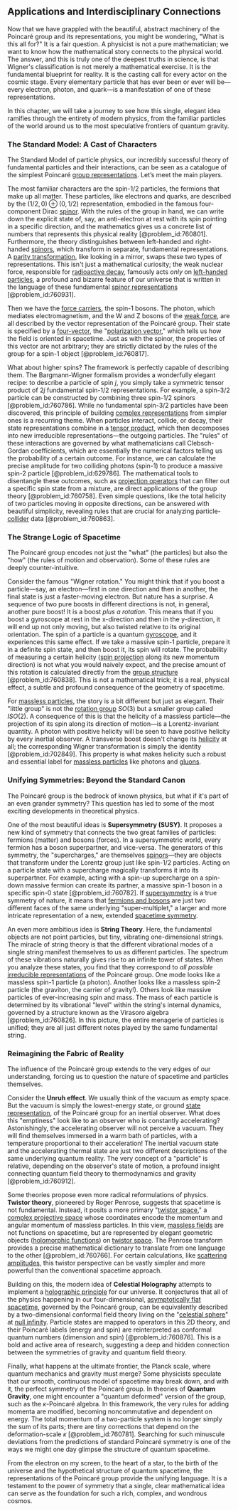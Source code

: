 ## Applications and Interdisciplinary Connections

Now that we have grappled with the beautiful, abstract machinery of the Poincaré group and its representations, you might be wondering, "What is this all for?" It is a fair question. A physicist is not a pure mathematician; we want to know how the mathematical story connects to the physical world. The answer, and this is truly one of the deepest truths in science, is that Wigner's classification is not merely a mathematical exercise. It is the fundamental blueprint for reality. It is the casting call for every actor on the cosmic stage. Every elementary particle that has ever been or ever will be—every electron, photon, and quark—is a manifestation of one of these representations.

In this chapter, we will take a journey to see how this single, elegant idea ramifies through the entirety of modern physics, from the familiar particles of the world around us to the most speculative frontiers of quantum gravity.

### The Standard Model: A Cast of Characters

The Standard Model of particle physics, our incredibly successful theory of fundamental particles and their interactions, can be seen as a catalogue of the simplest Poincaré [group representations](@article_id:144931). Let’s meet the main players.

The most familiar characters are the spin-1/2 particles, the fermions that make up all matter. These particles, like electrons and quarks, are described by the $(1/2, 0) \oplus (0, 1/2)$ representation, embodied in the famous four-component Dirac [spinor](@article_id:153967). With the rules of the group in hand, we can write down the explicit state of, say, an anti-electron at rest with its spin pointing in a specific direction, and the mathematics gives us a concrete list of numbers that represents this physical reality [@problem_id:760801]. Furthermore, the theory distinguishes between left-handed and right-handed [spinors](@article_id:157560), which transform in separate, fundamental representations. A [parity transformation](@article_id:158693), like looking in a mirror, swaps these two types of representations. This isn't just a mathematical curiosity; the weak nuclear force, responsible for [radioactive decay](@article_id:141661), famously acts *only* on [left-handed particles](@article_id:161037), a profound and bizarre feature of our universe that is written in the language of these fundamental [spinor representations](@article_id:140868) [@problem_id:760931].

Then we have the [force carriers](@article_id:160940), the spin-1 bosons. The photon, which mediates electromagnetism, and the W and Z bosons of the [weak force](@article_id:157620), are all described by the vector representation of the Poincaré group. Their state is specified by a [four-vector](@article_id:159767), the "[polarization vector](@article_id:268895)," which tells us how the field is oriented in spacetime. Just as with the spinor, the properties of this vector are not arbitrary; they are strictly dictated by the rules of the group for a spin-1 object [@problem_id:760817].

What about higher spins? The framework is perfectly capable of describing them. The Bargmann-Wigner formalism provides a wonderfully elegant recipe: to describe a particle of spin $j$, you simply take a symmetric tensor product of $2j$ fundamental spin-1/2 representations. For example, a spin-3/2 particle can be constructed by combining three spin-1/2 spinors [@problem_id:760786]. While no fundamental spin-3/2 particles have been discovered, this principle of building [complex representations](@article_id:143837) from simpler ones is a recurring theme. When particles interact, collide, or decay, their state representations combine in a [tensor product](@article_id:140200), which then decomposes into new irreducible representations—the outgoing particles. The "rules" of these interactions are governed by what mathematicians call Clebsch-Gordan coefficients, which are essentially the numerical factors telling us the probability of a certain outcome. For instance, we can calculate the precise amplitude for two colliding photons (spin-1) to produce a massive spin-2 particle [@problem_id:629786]. The mathematical tools to disentangle these outcomes, such as [projection operators](@article_id:153648) that can filter out a specific spin state from a mixture, are direct applications of the group theory [@problem_id:760758]. Even simple questions, like the total helicity of two particles moving in opposite directions, can be answered with beautiful simplicity, revealing rules that are crucial for analyzing particle-[collider](@article_id:192276) data [@problem_id:760863].

### The Strange Logic of Spacetime

The Poincaré group encodes not just the "what" (the particles) but also the "how" (the rules of motion and observation). Some of these rules are deeply counter-intuitive.

Consider the famous "Wigner rotation." You might think that if you boost a particle—say, an electron—first in one direction and then in another, the final state is just a faster-moving electron. But nature has a surprise. A sequence of two pure boosts in different directions is not, in general, another pure boost! It is a boost *plus a rotation*. This means that if you boost a gyroscope at rest in the x-direction and then in the y-direction, it will end up not only moving, but also twisted relative to its original orientation. The spin of a particle is a quantum [gyroscope](@article_id:172456), and it experiences this same effect. If we take a massive spin-1 particle, prepare it in a definite spin state, and then boost it, its spin will rotate. The probability of measuring a certain helicity ([spin projection](@article_id:183865) along its new momentum direction) is not what you would naively expect, and the precise amount of this rotation is calculated directly from the [group structure](@article_id:146361) [@problem_id:760838]. This is not a mathematical trick; it is a real, physical effect, a subtle and profound consequence of the geometry of spacetime.

For [massless particles](@article_id:262930), the story is a bit different but just as elegant. Their "little group" is not the [rotation group](@article_id:203918) $SO(3)$ but a smaller group called $ISO(2)$. A consequence of this is that the helicity of a massless particle—the projection of its spin along its direction of motion—is a Lorentz-invariant quantity. A photon with positive helicity will be seen to have positive helicity by every inertial observer. A transverse boost doesn't change its [helicity](@article_id:157139) at all; the corresponding Wigner transformation is simply the identity [@problem_id:702849]. This property is what makes helicity such a robust and essential label for [massless particles](@article_id:262930) like photons and [gluons](@article_id:151233).

### Unifying Symmetries: Beyond the Standard Canon

The Poincaré group is the bedrock of known physics, but what if it's part of an even grander symmetry? This question has led to some of the most exciting developments in theoretical physics.

One of the most beautiful ideas is **Supersymmetry (SUSY)**. It proposes a new kind of symmetry that connects the two great families of particles: fermions (matter) and bosons (forces). In a supersymmetric world, every fermion has a boson superpartner, and vice-versa. The generators of this symmetry, the "supercharges," are themselves [spinors](@article_id:157560)—they are objects that transform under the Lorentz group just like spin-1/2 particles. Acting on a particle state with a supercharge magically transforms it into its superpartner. For example, acting with a spin-up supercharge on a spin-down massive fermion can create its partner, a massive spin-1 boson in a specific spin-0 state [@problem_id:760782]. If [supersymmetry](@article_id:155283) is a true symmetry of nature, it means that [fermions and bosons](@article_id:137785) are just two different faces of the same underlying "super-multiplet," a larger and more intricate representation of a new, extended [spacetime symmetry](@article_id:178535).

An even more ambitious idea is **String Theory**. Here, the fundamental objects are not point particles, but tiny, vibrating one-dimensional strings. The miracle of string theory is that the different vibrational modes of a single string manifest themselves to us as different particles. The spectrum of these vibrations naturally gives rise to an infinite tower of states. When you analyze these states, you find that they correspond to *all possible* [irreducible representations](@article_id:137690) of the Poincaré group. One mode looks like a massless spin-1 particle (a photon). Another looks like a massless spin-2 particle (the graviton, the carrier of gravity!). Others look like massive particles of ever-increasing spin and mass. The mass of each particle is determined by its vibrational "level" within the string's internal dynamics, governed by a structure known as the Virasoro algebra [@problem_id:760826]. In this picture, the entire menagerie of particles is unified; they are all just different notes played by the same fundamental string.

### Reimagining the Fabric of Reality

The influence of the Poincaré group extends to the very edges of our understanding, forcing us to question the nature of spacetime and particles themselves.

Consider the **Unruh effect**. We usually think of the vacuum as empty space. But the vacuum is simply the lowest-energy state, or ground [state representation](@article_id:140707), of the Poincaré group for an inertial observer. What does this "emptiness" look like to an observer who is constantly accelerating? Astonishingly, the accelerating observer will not perceive a vacuum. They will find themselves immersed in a warm bath of particles, with a temperature proportional to their acceleration! The inertial vacuum state and the accelerating thermal state are just two different descriptions of the same underlying quantum reality. The very concept of a "particle" is relative, depending on the observer's state of motion, a profound insight connecting quantum field theory to thermodynamics and gravity [@problem_id:760912].

Some theories propose even more radical reformulations of physics. **Twistor theory**, pioneered by Roger Penrose, suggests that spacetime is not fundamental. Instead, it posits a more primary "[twistor space](@article_id:159212)," a [complex projective space](@article_id:267908) whose coordinates encode the momentum and angular momentum of massless particles. In this view, [massless fields](@article_id:157289) are not functions on spacetime, but are represented by elegant geometric objects ([holomorphic functions](@article_id:158069)) on [twistor space](@article_id:159212). The Penrose transform provides a precise mathematical dictionary to translate from one language to the other [@problem_id:760766]. For certain calculations, like [scattering amplitudes](@article_id:154875), this twistor perspective can be vastly simpler and more powerful than the conventional spacetime approach.

Building on this, the modern idea of **Celestial Holography** attempts to implement a [holographic principle](@article_id:135812) for our universe. It conjectures that all of the physics happening in our four-dimensional, [asymptotically flat spacetime](@article_id:191521), governed by the Poincaré group, can be equivalently described by a two-dimensional conformal field theory living on the "[celestial sphere](@article_id:157774)" at [null infinity](@article_id:159493). Particle states are mapped to operators in this 2D theory, and their Poincaré labels (energy and spin) are reinterpreted as conformal quantum numbers (dimension and spin) [@problem_id:760876]. This is a bold and active area of research, suggesting a deep and hidden connection between the symmetries of gravity and quantum field theory.

Finally, what happens at the ultimate frontier, the Planck scale, where quantum mechanics and gravity must merge? Some physicists speculate that our smooth, continuous model of spacetime may break down, and with it, the perfect symmetry of the Poincaré group. In theories of **Quantum Gravity**, one might encounter a "quantum deformed" version of the group, such as the $\kappa$-Poincaré algebra. In this framework, the very rules for adding momenta are modified, becoming noncommutative and dependent on energy. The total momentum of a two-particle system is no longer simply the sum of its parts; there are tiny corrections that depend on the deformation-scale $\kappa$ [@problem_id:760781]. Searching for such minuscule deviations from the predictions of standard Poincaré symmetry is one of the ways we might one day glimpse the structure of quantum spacetime.

From the electron on my screen, to the heart of a star, to the birth of the universe and the hypothetical structure of quantum spacetime, the representations of the Poincaré group provide the unifying language. It is a testament to the power of symmetry that a single, clear mathematical idea can serve as the foundation for such a rich, complex, and wondrous cosmos.